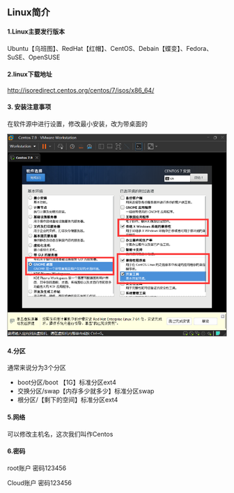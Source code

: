 ## Linux简介



#### 1.Linux主要发行版本

Ubuntu【乌班图】、RedHat【红帽】、CentOS、Debain【蝶变】、Fedora、SuSE、OpenSUSE



#### 2.linux下载地址

http://isoredirect.centos.org/centos/7/isos/x86_64/



#### 3. 安装注意事项

在软件源中进行设置，修改最小安装，改为带桌面的

![image-20221201081120331](image/Untitled/image-20221201081120331.png)



#### 4.分区

通常来说分为3个分区

* boot分区/boot 【1G】标准分区ext4
* 交换分区/swap【内存多少就多少】标准分区swap
* 根分区/【剩下的空间】标准分区ext4



#### 5.网络

可以修改主机名，这次我们叫作Centos



#### 6.密码

root账户 密码123456

Cloud账户 密码123456
